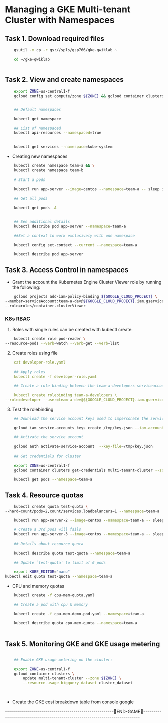 # Managing a GKE Multi-tenant Cluster with Namespaces


## Task 1. Download required files


```bash
	gsutil -m cp -r gs://spls/gsp766/gke-qwiklab ~
	
	cd ~/gke-qwiklab
	
```

## Task 2. View and create namespaces

```bash
	export ZONE=us-central1-f
	gcloud config set compute/zone ${ZONE} && gcloud container clusters get-credentials multi-tenant-cluster


	## Default namespaces
	
	kubectl get namespace
	
	## List of namespaced
	kubectl api-resources --namespaced=true
	
	
	kubectl get services --namespace=kube-system
```

- Creating new namespaces

```bash
	kubectl create namespace team-a && \
	kubectl create namespace team-b
	
	# Start a pods
	
	kubectl run app-server --image=centos --namespace=team-a -- sleep infinity && \ kubectl run app-server --image=centos --namespace=team-b -- sleep infinity
	
	## Get all pods
	
	kubectl get pods -A
	
	
	## See additional details 
	kubectl describe pod app-server --namespace=team-a
	
	##Set a context to work exclusively with one namespace
	
	kubectl config set-context --current --namespace=team-a

	kubectl describe pod app-server
```


## Task 3. Access Control in namespaces

- Grant the account the Kubernetes Engine Cluster Viewer role by running the following:


```bash
	gcloud projects add-iam-policy-binding ${GOOGLE_CLOUD_PROJECT} \
--member=serviceAccount:team-a-dev@${GOOGLE_CLOUD_PROJECT}.iam.gserviceaccount.com  \
--role=roles/container.clusterViewer
```

### K8s RBAC

1. Roles with single rules can be created with kubectl create:

```bash
	kubectl create role pod-reader \
--resource=pods --verb=watch --verb=get --verb=list
```

2. Create roles using file

```yaml
	cat developer-role.yaml
	
	## Apply roles
	kubectl create -f developer-role.yaml
	
	## Create a role binding between the team-a-developers serviceaccount and the developer-role:
	
	kubectl create rolebinding team-a-developers \
--role=developer --user=team-a-dev@${GOOGLE_CLOUD_PROJECT}.iam.gserviceaccount.com
```

3. Test the rolebinding

```bash
	## Download the service account keys used to impersonate the service account:
	
	gcloud iam service-accounts keys create /tmp/key.json --iam-account team-a-dev@${GOOGLE_CLOUD_PROJECT}.iam.gserviceaccount.com
	
	## Activate the service account
	
	gcloud auth activate-service-account  --key-file=/tmp/key.json
	
	## Get credentials for cluster
	
	export ZONE=us-central1-f
	gcloud container clusters get-credentials multi-tenant-cluster --zone ${ZONE} --project ${GOOGLE_CLOUD_PROJECT}
	
	kubectl get pods --namespace=team-a
```


## Task 4. Resource quotas

```bash
	kubectl create quota test-quota \
--hard=count/pods=2,count/services.loadbalancers=1 --namespace=team-a

	kubectl run app-server-2 --image=centos --namespace=team-a -- sleep infinity
	
	# Create a 3rd pods will fails
	kubectl run app-server-3 --image=centos --namespace=team-a -- sleep infinity
	
	## Details about resource quota
	
	kubectl describe quota test-quota --namespace=team-a
	
	## Update `test-quota` to limit of 6 pods
	
	export KUBE_EDITOR="nano"
kubectl edit quota test-quota --namespace=team-a

```

- CPU and memory quotas

```bash
	kubectl create -f cpu-mem-quota.yaml
	
	## Create a pod with cpu & memory 
	
	kubectl create -f cpu-mem-demo-pod.yaml --namespace=team-a
	
	kubectl describe quota cpu-mem-quota --namespace=team-a
	
```

## Task 5. Monitoring GKE and GKE usage metering

```bash

	## Enable GKE usage metering on the cluster:
	
	export ZONE=us-central1-f
	gcloud container clusters \
  		update multi-tenant-cluster --zone ${ZONE} \
  		--resource-usage-bigquery-dataset cluster_dataset
  	
  	
```

- Create the GKE cost breakdown table from console google


------------------------------------------------------🎉END-GAME🎉----------------------------------------------------------------------------
